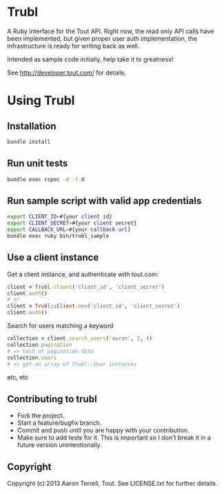 # Trubl

A Ruby interface for the Tout API. Right now, the read only API calls have been implemented, 
but given proper user auth implementation, the infrastructure is ready for writing back as well.

Intended as sample code initially, help take it to greatness!

See http://developer.tout.com/ for details.

# Using Trubl

## Installation
```sh
bundle install
```

## Run unit tests
```sh
bundle exec rspec -d -f d
```

## Run sample script with valid app credentials
```sh
export CLIENT_ID=#{your client id}
export CLIENT_SECRET=#{your client secret}
export CALLBACK_URL=#{your callback url}
bundle exec ruby bin/trubl_sample
```

## Use a client instance
Get a client instance, and authenticate with tout.com:
```rb
client = Trubl.client('client_id', 'client_secret')
client.auth()
# or
client = Trubl::Client.new('client_id', 'client_secret')
client.auth()
```

Search for users matching a keyword
```rb
collection = client.search_users('aaron', 2, 4)
collection.pagination
# => hash of pagination data
collection.users
# => get an array of Trubl::User instances
```

etc, etc

## Contributing to trubl
 
* Fork the project.
* Start a feature/bugfix branch.
* Commit and push until you are happy with your contribution.
* Make sure to add tests for it. This is important so I don't break it in a future version unintentionally.

## Copyright

Copyright (c) 2013 Aaron Terrell, Tout. See LICENSE.txt for
further details.


